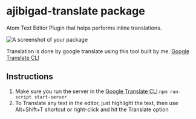 # ajibigad-translate package

Atom Text Editor Plugin that helps performs inline translations.

![A screenshot of your package](https://f.cloud.github.com/assets/69169/2290250/c35d867a-a017-11e3-86be-cd7c5bf3ff9b.gif)

Translation is done by google translate using this tool built by me. [Google Translate CLI](https://github.com/ajibigad/google-translate-cli) 

## Instructions
1. Make sure you run the server in the [Google Translate CLI](https://github.com/ajibigad/google-translate-cli) `npm run-script start-server`
2. To Translate any text in the editor, just highlight the text, then use Alt+Shift+T shortcut or right-click and hit the Translate option
